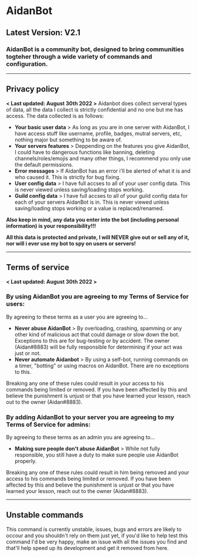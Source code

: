 # AidanBot
## Latest Version: V2.1
### AidanBot is a community bot, designed to bring communities togteher through a wide variety of commands and configuration.

---

## Privacy policy
**< Last updated: August 30th 2022 >**
Aidanbot does collect serveral types of data, all the data I collect is strictly confidential and no one but me has access.
The data collected is as follows:
- **Your basic user data** > As long as you are in one server with AidanBot, I have access stuff like username, profile, badges, mutral servers, etc, nothing major but something to be aware of.
- **Your servers features** > Deppending on the features you give AidanBot, I could have to dangerous functions like banning, deleting channels/roles/emojis and many other things, I recommend you only use the default permissions.
- **Error messages** > If AidanBot has an error i'll be alerted of what it is and who caused it. This is strictly for bug fixing.
- **User config data** > I have full accses to all of your user config data. This is never viewed unless saving/loading stops working.
- **Guild config data** > I have full accses to all of your guild config data for each of your servers AidanBot is in. This is never viewed unless saving/loading stops working or a value is replaced/renamed.

**Also keep in mind, any data you enter into the bot (including personal information) is your responsibility!!!**

**All this data is protected and private, I will NEVER give out or sell any of it, nor will i ever use my bot to spy on users or servers!**

---

## Terms of service
**< Last updated: August 30th 2022 >**
### By using AidanBot you are agreeing to my **Terms of Service for users**:

By agreeing to these terms as a user you are agreeing to...

- **Never abuse AidanBot** > By overloading, crashing, spamming or any other kind of malicious act that could damage or slow down the bot. Exceptions to this are for bug-testing or by accident. The owner (Aidan#8883) will be fully responsible for determining if your act was just or not.
- **Never automate Aidanbot** > By using a self-bot, running commands on a timer, "botting" or using macros on AidanBot. There are no exceptions to this.

Breaking any one of these rules could result in your access to his commands being limited or removed. If you have been affected by this and believe the punishment is unjust or that you have learned your lesson, reach out to the owner (Aidan#8883).

### By adding AidanBot to your server you are **agreeing to my Terms of Service for admins**:

By agreeing to these terms as an admin you are agreeing to...

- **Making sure people don't abuse AidanBot** > While not fully responsible, you still have a duty to make sure people use AidanBot properly.

Breaking any one of these rules could result in him being removed and your access to his commands being limited or removed. If you have been affected by this and believe the punishment is unjust or that you have learned your lesson, reach out to the owner (Aidan#8883).

---

## Unstable commands
This command is currently unstable, issues, bugs and errors are likely to occour and you shouldn't rely on them just yet, if you'd like to help test this command I'd be very happy, make an issue with all the issues you find and that'll help speed up its development and get it removed from here.
